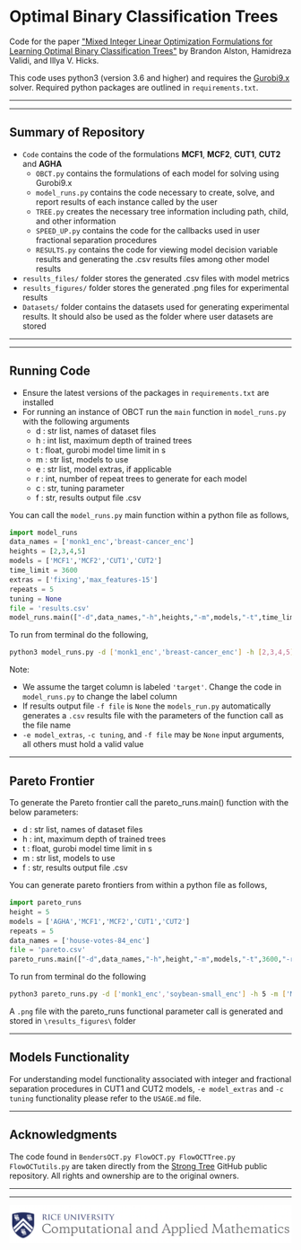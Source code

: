 # Optimal Binary Classification Trees

Code for the paper ["Mixed Integer Linear Optimization Formulations for Learning Optimal Binary Classification Trees"](hyperlink) by Brandon Alston, Hamidreza Validi, and Illya V. Hicks.

This code uses python3 (version 3.6 and higher) and requires the [Gurobi9.x](https://www.gurobi.com/downloads/gurobi-optimizer-eula/) solver. Required python packages are outlined in `requirements.txt`.

*** 
***

## Summary of Repository
- `Code` contains the code of the formulations **MCF1**, **MCF2**, **CUT1**, **CUT2** and **AGHA**
  - `OBCT.py` contains the formulations of each model for solving using Gurobi9.x
  - `model_runs.py` contains the code necessary to create, solve, and report results of each instance called by the user
  - `TREE.py` creates the necessary tree information including path, child, and other information
  - `SPEED_UP.py` contains the code for the callbacks used in user fractional separation procedures
  - `RESULTS.py` contains the code for viewing model decision variable results and generating the .csv results files among other model results
- `results_files/` folder stores the generated .csv files with model metrics
- `results_figures/` folder stores the generated .png files for experimental results
- `Datasets/` folder contains the datasets used for generating experimental results. It should also be used as the folder where user datasets are stored

***
***

## Running Code

- Ensure the latest versions of the packages in `requirements.txt` are installed
- For  running an instance of OBCT run the `main` function in `model_runs.py` with the following arguments
    - d : str list, names of dataset files
    - h : int list, maximum depth of trained trees
    - t : float, gurobi model time limit in s
    - m : str list, models to use
    - e : str list, model extras, if applicable
    - r : int, number of repeat trees to generate for each model
    - c : str, tuning parameter
    - f : str, results output file .csv

You can call the `model_runs.py` main function within a python file as follows,

```python
import model_runs
data_names = ['monk1_enc','breast-cancer_enc']
heights = [2,3,4,5]
models = ['MCF1','MCF2','CUT1','CUT2']
time_limit = 3600
extras = ['fixing','max_features-15']
repeats = 5
tuning = None
file = 'results.csv'
model_runs.main(["-d",data_names,"-h",heights,"-m",models,"-t",time_limit,"-e",extras,"-r",repeats,"-c", tuning,"-f",file])
```

To run from terminal do the following,
```bash
python3 model_runs.py -d ['monk1_enc','breast-cancer_enc'] -h [2,3,4,5] -m ['MCF1','MCF2','CUT1','CUT2'] -t 3600 -e ['fixing','max_features_15'] -r 5 -c tuning -f 'results.csv'
```
Note:
- We assume the target column is labeled `'target'`. Change the code in `model_runs.py` to change the label column
- If results output file `-f file` is `None` the `models_run.py` automatically generates a `.csv` results file with the parameters of the function call as the file name
- `-e model_extras`, `-c tuning`, and `-f file` may be `None` input arguments, all others must hold a valid value

***
## Pareto Frontier
To generate the Pareto frontier call the pareto_runs.main() function with the below parameters:
  - d : str list, names of dataset files
  - h : int, maximum depth of trained trees
  - t : float, gurobi model time limit in s
  - m : str list, models to use
  - f : str, results output file .csv

You can generate pareto frontiers from within a python file as follows,
```python
import pareto_runs
height = 5
models = ['AGHA','MCF1','MCF2','CUT1','CUT2']
repeats = 5
data_names = ['house-votes-84_enc']
file = 'pareto.csv'
pareto_runs.main(["-d",data_names,"-h",height,"-m",models,"-t",3600,"-r",repeats,"-f",file])
```

To run from terminal do the following 
```bash
python3 pareto_runs.py -d ['monk1_enc','soybean-small_enc'] -h 5 -m ['MCF1','MCF2','CUT1','CUT2'] -t 3600 -r 5 -c tuning -f 'pareto.csv'
```
A `.png` file with the pareto_runs functional parameter call is generated and stored in `\results_figures\` folder
***

## Models Functionality
For understanding model functionality associated with integer and fractional separation procedures in CUT1 and CUT2 models, `-e model_extras` and `-c tuning` functionality please refer to the `USAGE.md` file. 

***

## Acknowledgments
The code found in `BendersOCT.py FlowOCT.py FlowOCTTree.py FlowOCTutils.py` are taken directly from the [Strong Tree](https://github.com/pashew94/StrongTree/) GitHub public repository.
All rights and ownership are to the original owners. 

***
***

![Screenshot](CAAM_logo.png)
